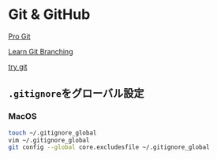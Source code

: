 # Git & GitHub

[Pro Git](https://git-scm.com/book/zh/v2)

[Learn Git Branching](https://learngitbranching.js.org/?locale=zh_CN)

[try git](https://try.github.io)

## `.gitignore`をグローバル設定

### MacOS

```bash
touch ~/.gitignore_global
vim ~/.gitignore_global
git config --global core.excludesfile ~/.gitignore_global
```
